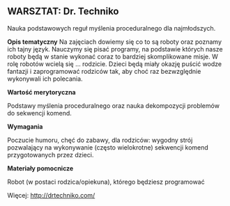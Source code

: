 ## WARSZTAT: Dr. Techniko 
Nauka podstawowych reguł myślenia proceduralnego dla najmłodszych.

**Opis tematyczny**
Na zajęciach dowiemy się co to są roboty oraz poznamy ich tajny język. Nauczymy się pisać programy, na podstawie których nasze roboty będą w stanie wykonać coraz to bardziej skomplikowane misje. W rolę robotów wcielą się … rodzicie. Dzieci będą miały okazję puścić wodze fantazji i zaprogramować rodziców tak, aby choć raz bezwzględnie wykonywali ich polecania.

**Wartość merytoryczna**

Podstawy myślenia proceduralnego oraz nauka dekompozycji problemów do sekwencji komend.

**Wymagania**

Poczucie humoru, chęć do zabawy, dla rodziców: wygodny strój pozwalający na wykonywanie (często wielokrotne) sekwencji komend przygotowanych przez dzieci.

**Materiały pomocnicze**

Robot (w postaci rodzica/opiekuna), którego będziesz programować
 
Więcej: http://drtechniko.com/
